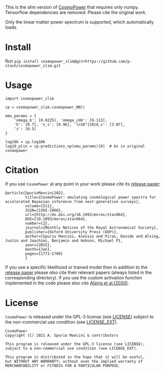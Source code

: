 This is the slim version of [CosmoPower](https://github.com/alessiospuriomancini/cosmopower) that requires only numpy. Tensorflow dependencies are removed. Please cite the original work.

Only the linear matter power spectrum is supported, which automatically loads. 

# Install
Run ``pip install cosmopower_slim@git+https://github.com/p-slash/cosmopower_slim.git``

# Usage

    import cosmopower_slim

    cp = cosmopower_slim.cosmopower_NN()
    
    emu_params = {
        'omega_b': [0.0225], 'omega_cdm': [0.113],
        'h': [0.7], 'n_s': [0.96], 'ln10^{10}A_s': [3.07],
        'z': [0.5]
    }
    
    log10k = cp.log10k
    log10_plin = cp.predictions_np(emu_params)[0]  # As in original cosmopower

# Citation

If you use ``CosmoPower`` at any point in your work please cite its [release paper](https://arxiv.org/abs/2106.03846):

    @article{SpurioMancini2022,
             title={CosmoPower: emulating cosmological power spectra for accelerated Bayesian inference from next-generation surveys},
             volume={511},
             ISSN={1365-2966},
             url={http://dx.doi.org/10.1093/mnras/stac064},
             DOI={10.1093/mnras/stac064},
             number={2},
             journal={Monthly Notices of the Royal Astronomical Society},
             publisher={Oxford University Press (OUP)},
             author={Spurio Mancini, Alessio and Piras, Davide and Alsing, Justin and Joachimi, Benjamin and Hobson, Michael P},
             year={2022},
             month={Jan},
             pages={1771–1788}
             }

If you use a specific likelihood or trained model then in addition to the [release paper](https://arxiv.org/abs/2106.03846) please _also_ cite their relevant papers (always listed in the corresponding directory). If you use the custom activation function implemented in the code please also cite [Alsing et al.(2020)](https://doi.org/10.3847/1538-4365/ab917f).


# License

``CosmoPower`` is released under the GPL-3 license (see [LICENSE](https://github.com/alessiospuriomancini/cosmopower/blob/main/LICENSE)) subject to 
the non-commercial use condition (see [LICENSE_EXT](https://github.com/alessiospuriomancini/cosmopower/blob/main/LICENSE_EXT)).

    CosmoPower
    Copyright (C) 2021 A. Spurio Mancini & contributors
    
    This program is released under the GPL-3 license (see LICENSE), 
    subject to a non-commercial use condition (see LICENSE_EXT).
    
    This program is distributed in the hope that it will be useful,
    but WITHOUT ANY WARRANTY; without even the implied warranty of
    MERCHANTABILITY or FITNESS FOR A PARTICULAR PURPOSE.
